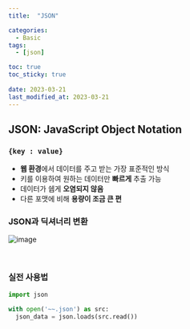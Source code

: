 ```yaml
---
title:  "JSON"

categories:
  - Basic
tags:
  - [json]

toc: true
toc_sticky: true
 
date: 2023-03-21
last_modified_at: 2023-03-21
---
```


## JSON: JavaScript Object Notation
### `{key : value}`
* **웹 환경**에서 데이터를 주고 받는 가장 표준적인 방식
* 키를 이용하여 원하는 데이터만 **빠르게** 추출 가능
* 데이터가 쉡게 **오염되지 않음**
* 다른 포맷에 비해 **용량이 조금 큰 편**

### JSON과 딕셔너리 변환
![image](https://user-images.githubusercontent.com/31909322/226549251-867f72ab-bfd5-4626-9675-2ef5f4e64498.png)

<br>

### 실전 사용법
``` py
import json

with open('~~.json') as src:
  json_data = json.loads(src.read())
```

<br>
<br>
<br>
